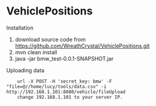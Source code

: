 # VehiclePositions

Installation

   1)  download source code from https://github.com/WreathCrystal/VehiclePositions.git
   2)  mvn clean install
   3)  java -jar bmw_test-0.0.1-SNAPSHOT.jar

Uploading data

        url -X POST -H 'secret_key: bmw' -F "file=@//home/lucy/tools/data.csv" -i http://192.168.1.101:8080/vehicle/fileUpload
        change 192.168.1.101 to your server IP.
   

